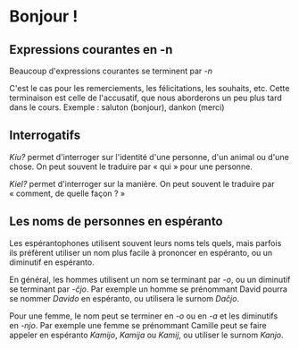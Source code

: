 # Bonjour !

## Expressions courantes en -n

Beaucoup d'expressions courantes se terminent par *-n*

C'est le cas pour les remerciements, les félicitations, les souhaits, etc. Cette terminaison est celle de l'accusatif, que nous aborderons un peu plus tard dans le cours. Exemple : saluton (bonjour), dankon (merci)

## Interrogatifs

*Kiu?* permet d'interroger sur l'identité d'une personne, d'un animal ou d'une chose. On peut souvent le traduire par « qui » pour une personne.

*Kiel?* permet d'interroger sur la manière. On peut souvent le traduire par « comment, de quelle façon ? »

## Les noms de personnes en espéranto

Les espérantophones utilisent souvent leurs noms tels quels, mais parfois ils préfèrent utiliser un nom plus facile à prononcer en espéranto, ou un diminutif en espéranto.

En général, les hommes utilisent un nom se terminant par *-o*, ou un diminutif se terminant par *-ĉjo*. Par exemple un homme se prénommant David pourra se nommer *Davido* en espéranto, ou utilisera le surnom *Daĉjo*.

Pour une femme, le nom peut se terminer en *-o* ou en *-a* et les diminutifs en *-njo*. Par exemple une femme se prénommant Camille peut se faire appeler en espéranto *Kamijo*, *Kamija* ou *Kamij*, ou utiliser le surnom *Kanjo*.
